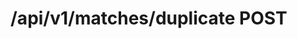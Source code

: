 #  /api/v1/matches/duplicate POST

<api-endpoint openapi-path="../../../api-specs/swagger-otr-api.json" method="POST" endpoint="/api/v1/matches/duplicate"/>
